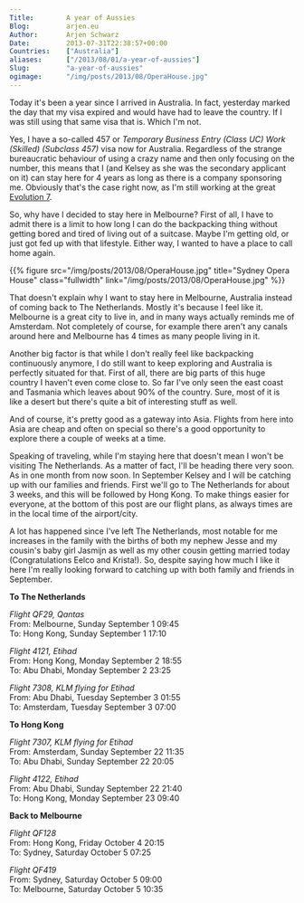 ```yaml
---
Title:        A year of Aussies
Blog:         arjen.eu  
Author:       Arjen Schwarz  
Date:         2013-07-31T22:38:57+00:00
Countries:    ["Australia"]
aliases:      ["/2013/08/01/a-year-of-aussies"]
Slug:         "a-year-of-aussies"
ogimage:      "/img/posts/2013/08/OperaHouse.jpg"
---
```


Today it's been a year since I arrived in Australia. In fact, yesterday marked the day that my visa expired and would have had to leave the country. If I was still using that same visa that is. Which I'm not.

Yes, I have a so-called 457 or *Temporary Business Entry (Class UC) Work (Skilled) (Subclass 457)* visa now for Australia. Regardless of the strange bureaucratic behaviour of using a crazy name and then only focusing on the number, this means that I (and Kelsey as she was the secondary applicant on it) can stay here for 4 years as long as there is a company sponsoring me. Obviously that's the case right now, as I'm still working at the great [Evolution 7](http://www.evolution7.com.au).

So, why have I decided to stay here in Melbourne? First of all, I have to admit there is a limit to how long I can do the backpacking thing without getting bored and tired of living out of a suitcase. Maybe I'm getting old, or just got fed up with that lifestyle. Either way, I wanted to have a place to call home again.

{{% figure src="/img/posts/2013/08/OperaHouse.jpg" title="Sydney Opera House" class="fullwidth" link="/img/posts/2013/08/OperaHouse.jpg" %}}

That doesn't explain why I want to stay here in Melbourne, Australia instead of coming back to The Netherlands. Mostly it's because I feel like it. Melbourne is a great city to live in, and in many ways actually reminds me of Amsterdam. Not completely of course, for example there aren't any canals around here and Melbourne has 4 times as many people living in it.

Another big factor is that while I don't really feel like backpacking continuously anymore, I do still want to keep exploring and Australia is perfectly situated for that. First of all, there are big parts of this huge country I haven't even come close to. So far I've only seen the east coast and Tasmania which leaves about 90% of the country. Sure, most of it is like a desert but there's quite a bit of interesting stuff as well.

And of course, it's pretty good as a gateway into Asia. Flights from here into Asia are cheap and often on special so there's a good opportunity to explore there a couple of weeks at a time.

Speaking of traveling, while I'm staying here that doesn't mean I won't be visiting The Netherlands. As a matter of fact, I'll be heading there very soon. As in one month from now soon. In September Kelsey and I will be catching up with our families and friends. First we'll go to The Netherlands for about 3 weeks, and this will be followed by Hong Kong. To make things easier for everyone, at the bottom of this post are our flight plans, as always times are in the local time of the airport/city.

A lot has happened since I've left The Netherlands, most notable for me increases in the family with the births of both my nephew Jesse and my cousin's baby girl Jasmijn as well as my other cousin getting married today (Congratulations Eelco and Krista!). So, despite saying how much I like it here I'm really looking forward to catching up with both family and friends in September.

**To The Netherlands**

*Flight QF29, Qantas*  
From: Melbourne, Sunday September 1 09:45  
To: Hong Kong, Sunday September 1 17:10

*Flight 4121, Etihad*  
From: Hong Kong, Monday September 2 18:55  
To: Abu Dhabi, Monday September 2 23:25  

*Flight 7308, KLM flying for Etihad*  
From: Abu Dhabi, Tuesday September 3 01:55  
To: Amsterdam, Tuesday September 3 07:00

**To Hong Kong**

*Flight 7307, KLM flying for Etihad*  
From: Amsterdam, Sunday September 22 11:35  
To: Abu Dhabi, Sunday September 22 20:05

*Flight 4122, Etihad*  
From: Abu Dhabi, Sunday September 22 21:40  
To: Hong Kong, Monday September 23 09:40  

**Back to Melbourne**

*Flight QF128*  
From: Hong Kong, Friday October 4 20:15  
To: Sydney, Saturday October 5 07:25  

*Flight QF419*  
From: Sydney, Saturday October 5 09:00  
To: Melbourne, Saturday October 5 10:35